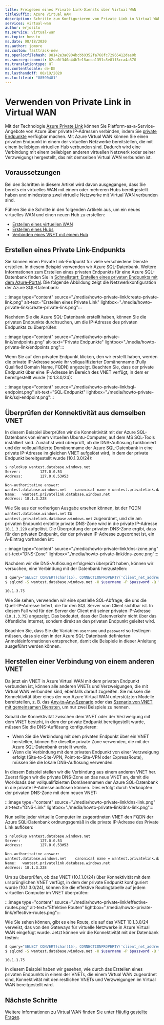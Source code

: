 ```yaml
---
title: Freigeben eines Private Link-Diensts über Virtual WAN
titleSuffix: Azure Virtual WAN
description: Schritte zum Konfigurieren von Private Link in Virtual WAN
services: virtual-wan
author: erjosito
ms.service: virtual-wan
ms.topic: how-to
ms.date: 08/18/2020
ms.author: jomore
ms.custom: fasttrack-new
ms.openlocfilehash: 98142e3a8904bcbb0352fa768fc72966412dae0b
ms.sourcegitcommit: 02ca0f340a44b7e18acca1351c8e81f3cca4a370
ms.translationtype: HT
ms.contentlocale: de-DE
ms.lasthandoff: 08/19/2020
ms.locfileid: "88590481"
---
```

# <a name="use-private-link-in-virtual-wan"></a>Verwenden von Private Link in Virtual WAN

Mit der Technologie [Azure Private Link](../private-link/private-link-overview.md) können Sie Platform-as-a-Service-Angebote von Azure über private IP-Adressen verbinden, indem Sie [private Endpunkte](../private-link/private-endpoint-overview.md) verfügbar machen. Mit Azure Virtual WAN können Sie einen privaten Endpunkt in einem der virtuellen Netzwerke bereitstellen, die mit einem beliebigen virtuellen Hub verbunden sind. Dadurch wird eine Verbindung mit einem beliebigen anderen virtuellen Netzwerk (oder seiner Verzweigung) hergestellt, das mit demselben Virtual WAN verbunden ist.

## <a name="before-you-begin"></a>Voraussetzungen

Bei den Schritten in diesem Artikel wird davon ausgegangen, dass Sie bereits ein virtuelles WAN mit einem oder mehreren Hubs bereitgestellt haben und mindestens zwei virtuelle Netzwerke mit Virtual WAN verbunden sind.

Führen Sie die Schritte in den folgenden Artikeln aus, um ein neues virtuelles WAN und einen neuen Hub zu erstellen:

* [Erstellen eines virtuellen WAN](virtual-wan-site-to-site-portal.md#openvwan)
* [Erstellen eines Hubs](virtual-wan-site-to-site-portal.md#hub)
* [Verbinden eines VNET mit einem Hub](virtual-wan-site-to-site-portal.md#hub)

## <a name="create-a-private-link-endpoint"></a><a name="endpoint"></a>Erstellen eines Private Link-Endpunkts

Sie können einen Private Link-Endpunkt für viele verschiedene Dienste erstellen. In diesem Beispiel verwenden wir Azure SQL-Datenbank. Weitere Informationen zum Erstellen eines privaten Endpunkts für eine Azure SQL-Datenbank finden Sie in [Schnellstart: Erstellen eines privaten Endpunkts mit dem Azure-Portal](../private-link/create-private-endpoint-portal.md). Die folgende Abbildung zeigt die Netzwerkkonfiguration der Azure SQL-Datenbank:

:::image type="content" source="./media/howto-private-link/create-private-link.png" alt-text="Erstellen eines Private Link" lightbox="./media/howto-private-link/create-private-link.png":::

Nachdem Sie die Azure SQL-Datenbank erstellt haben, können Sie die privaten Endpunkte durchsuchen, um die IP-Adresse des privaten Endpunkts zu überprüfen:

:::image type="content" source="./media/howto-private-link/endpoints.png" alt-text="Private Endpunkte" lightbox="./media/howto-private-link/endpoints.png":::

Wenn Sie auf den privaten Endpunkt klicken, den wir erstellt haben, werden die private IP-Adresse sowie ihr vollqualifizierter Domänenname (Fully Qualified Domain Name, FQDN) angezeigt. Beachten Sie, dass der private Endpunkt über eine IP-Adresse im Bereich des VNET verfügt, in dem er bereitgestellt wurde (10.1.3.0/24):

:::image type="content" source="./media/howto-private-link/sql-endpoint.png" alt-text="SQL-Endpunkt" lightbox="./media/howto-private-link/sql-endpoint.png":::

## <a name="verify-connectivity-from-the-same-vnet"></a><a name="connectivity"></a>Überprüfen der Konnektivität aus demselben VNET

In diesem Beispiel überprüfen wir die Konnektivität mit der Azure SQL-Datenbank von einem virtuellen Ubuntu-Computer, auf dem MS SQL-Tools installiert sind. Zunächst wird überprüft, ob die DNS-Auflösung funktioniert und der vollqualifizierte Domänenname der Azure SQL-Datenbank in eine private IP-Adresse im gleichen VNET aufgelöst wird, in dem der private Endpunkt bereitgestellt wurde (10.1.3.0/24):

```bash
$ nslookup wantest.database.windows.net
Server:         127.0.0.53
Address:        127.0.0.53#53

Non-authoritative answer:
wantest.database.windows.net    canonical name = wantest.privatelink.database.windows.net.
Name:   wantest.privatelink.database.windows.net
Address: 10.1.3.228
```

Wie Sie aus der vorherigen Ausgabe ersehen können, ist der FQDN `wantest.database.windows.net` zu `wantest.privatelink.database.windows.net` zugeordnet, und die am privaten Endpunkt erstellte private DNS-Zone wird in die private IP-Adresse `10.1.3.228` aufgelöst. Die Überprüfung der privaten DNS-Zone ergibt, dass für den privaten Endpunkt, der der privaten IP-Adresse zugeordnet ist, ein A-Eintrag vorhanden ist:

:::image type="content" source="./media/howto-private-link/dns-zone.png" alt-text="DNS-Zone" lightbox="./media/howto-private-link/dns-zone.png":::

Nachdem wir die DNS-Auflösung erfolgreich überprüft haben, können wir versuchen, eine Verbindung mit der Datenbank herzustellen:

```bash
$ query="SELECT CONVERT(char(15), CONNECTIONPROPERTY('client_net_address'));"
$ sqlcmd -S wantest.database.windows.net -U $username -P $password -Q "$query"

10.1.3.75
```

Wie Sie sehen, verwenden wir eine spezielle SQL-Abfrage, die uns die Quell-IP-Adresse liefert, die für den SQL Server vom Client sichtbar ist. In diesem Fall wird für den Server der Client mit seiner privaten IP-Adresse (`10.1.3.75`) angezeigt. Das bedeutet, dass der Datenverkehr nicht über das öffentliche Internet, sondern direkt an den privaten Endpunkt geleitet wird.

Beachten Sie, dass Sie die Variablen `username` und `password` so festlegen müssen, dass sie den in der Azure SQL-Datenbank definierten Anmeldeinformationen entsprechen, damit die Beispiele in dieser Anleitung ausgeführt werden können.

## <a name="connect-from-a-different-vnet"></a><a name="vnet">Herstellen einer Verbindung von einem anderen VNET</a>

Da jetzt ein VNET in Azure Virtual WAN mit dem privaten Endpunkt verbunden ist, können alle anderen VNETs und Verzweigungen, die mit Virtual WAN verbunden sind, ebenfalls darauf zugreifen. Sie müssen die Konnektivität über eines der von Azure Virtual WAN unterstützten Modelle bereitstellen, z. B. das [Any-to-Any-Szenario](scenario-any-to-any.md) oder das [Szenario von VNET mit gemeinsamen Diensten](scenario-shared-services-vnet.md), um nur zwei Beispiele zu nennen.

Sobald die Konnektivität zwischen dem VNET oder der Verzweigung mit dem VNET besteht, in dem der private Endpunkt bereitgestellt wurde, müssen Sie die DNS-Auflösung konfigurieren:

* Wenn Sie die Verbindung mit dem privaten Endpunkt über ein VNET herstellen, können Sie dieselbe private Zone verwenden, die mit der Azure SQL-Datenbank erstellt wurde.
* Wenn die Verbindung mit dem privaten Endpunkt von einer Verzweigung erfolgt (Site-to-Site-VPN, Point-to-Site-VPN oder ExpressRoute), müssen Sie die lokale DNS-Auflösung verwenden.

In diesem Beispiel stellen wir die Verbindung aus einem anderen VNET her. Zuerst fügen wir die private DNS-Zone an das neue VNET an, damit die Workloads den vollqualifizierten Domänennamen der Azure SQL-Datenbank in die private IP-Adresse auflösen können. Dies erfolgt durch Verknüpfen der privaten DNS-Zone mit dem neuen VNET:

:::image type="content" source="./media/howto-private-link/dns-link.png" alt-text="DNS-Link" lightbox="./media/howto-private-link/dns-link.png":::

Nun sollte jeder virtuelle Computer im zugeordneten VNET den FQDN der Azure SQL-Datenbank ordnungsgemäß in die private IP-Adresse des Private Link auflösen:

```bash
$ nslookup wantest.database.windows.net
Server:         127.0.0.53
Address:        127.0.0.53#53

Non-authoritative answer:
wantest.database.windows.net    canonical name = wantest.privatelink.database.windows.net.
Name:   wantest.privatelink.database.windows.net
Address: 10.1.3.228
```

Um zu überprüfen, ob das VNET (10.1.1.0/24) über Konnektivität mit dem ursprünglichen VNET verfügt, in dem der private Endpunkt konfiguriert wurde (10.1.3.0/24), können Sie die effektive Routingtabelle auf jedem virtuellen Computer im VNET überprüfen:

:::image type="content" source="./media/howto-private-link/effective-routes.png" alt-text="Effektive Routen" lightbox="./media/howto-private-link/effective-routes.png":::

Wie Sie sehen können, gibt es eine Route, die auf das VNET 10.1.3.0/24 verweist, das von den Gateways für virtuelle Netzwerke in Azure Virtual WAN eingefügt wurde. Jetzt können wir die Konnektivität mit der Datenbank testen:

```bash
$ query="SELECT CONVERT(char(15), CONNECTIONPROPERTY('client_net_address'));"
$ sqlcmd -S wantest.database.windows.net -U $username -P $password -Q "$query"

10.1.1.75
```

In diesem Beispiel haben wir gesehen, wie durch das Erstellen eines privaten Endpunkts in einem der VNETs, die einem Virtual WAN zugeordnet sind, Konnektivität mit den restlichen VNETs und Verzweigungen im Virtual WAN bereitgestellt wird.

## <a name="next-steps"></a>Nächste Schritte

Weitere Informationen zu Virtual WAN finden Sie unter [Häufig gestellte Fragen](virtual-wan-faq.md).
